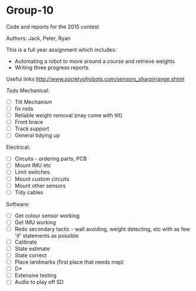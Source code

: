 # Group-10
Code and reports for the 2015 contest

Authors: Jack, Peter, Ryan

This is a full year assignment which includes:
- Automating a robot to move around a course and retrieve weights
- Writing three progress reports

Useful links
http://www.societyofrobots.com/sensors_sharpirrange.shtml

*Todo*
Mechanical:
- [ ] Tilt Mechanism
- [ ] fix rods
- [ ] Reliable weight removal (may come with tilt)
- [ ] Front brace
- [ ] Track support
- [ ] General tidying up

Electrical:
- [ ] Circuits - ordering parts, PCB
- [ ] Mount IMU etc
- [ ] Limit switches
- [ ] Mount custom circuits
- [ ] Mount other sensors
- [ ] Tidy cables

Software:
- [ ] Get colour sensor working
- [ ] Get IMU working
- [ ] Redo secondary tactic - wall avoiding, weight detecting, etc with as few 'if' statements as possible
- [ ] Calibrate
- [ ] State estimate
- [ ] State correct
- [ ] Place landmarks (first place that needs map)
- [ ] D*
- [ ] Extensive testing
- [ ] Audio to play off SD
